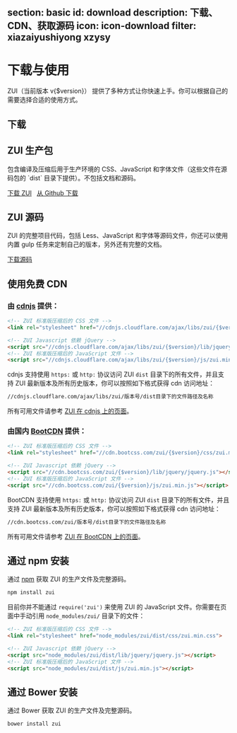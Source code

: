 section: basic
id: download
description: 下载、CDN、获取源码
icon: icon-download
filter: xiazaiyushiyong xzysy
---

# 下载与使用

ZUI（当前版本 v{$version}） 提供了多种方式让你快速上手。你可以根据自己的需要选择合适的使用方式。

## 下载

<div class="row">
  <div class="col-sm-6">
    <h2>ZUI 生产包</h2>
    <p>包含编译及压缩后用于生产环境的 CSS、JavaScript 和字体文件（这些文件在源码包的 `dist` 目录下提供）。不包括文档和源码。</p>
    <a href="docs/download/zui-{$version}-dist.zip" class="btn btn-lg btn-primary" target="_blank">下载 ZUI</a> &nbsp; 
    <a href="https://github.com/easysoft/zui/releases/download/v{$version}/zui-{$version}-dist.zip" class="" target="_blank">从 Github 下载</a>
  </div>
  <div class="col-sm-6">
    <h2>ZUI 源码</h2>
      <p>ZUI 的完整项目代码，包括 Less、JavaScript 和字体等源码文件，你还可以使用内置 gulp 任务来定制自己的版本，另外还有完整的文档。</p>
      <a href="https://github.com/easysoft/zui/archive/v{$version}.zip" class="btn btn-lg" target="_blank">下载源码</a> &nbsp; 
    </div>
  </div>
</div>

## 使用免费 CDN

### 由 <a href="https://cdnjs.com/libraries/zui" target="_blank">cdnjs</a> 提供：

```html
<!-- ZUI 标准版压缩后的 CSS 文件 -->
<link rel="stylesheet" href="//cdnjs.cloudflare.com/ajax/libs/zui/{$version}/css/zui.min.css">

<!-- ZUI Javascript 依赖 jQuery -->
<script src="//cdnjs.cloudflare.com/ajax/libs/zui/{$version}/lib/jquery/jquery.js"></script>
<!-- ZUI 标准版压缩后的 JavaScript 文件 -->
<script src="//cdnjs.cloudflare.com/ajax/libs/zui/{$version}/js/zui.min.js"></script>
```

cdnjs 支持使用 `https:` 或 `http:` 协议访问 ZUI `dist` 目录下的所有文件，并且支持 ZUI 最新版本及所有历史版本，你可以按照如下格式获得 cdn 访问地址：

```html
//cdnjs.cloudflare.com/ajax/libs/zui/版本号/dist目录下的文件路径及名称
```

所有可用文件请参考 <a href="https://cdnjs.com/libraries/zui" target="_blank">ZUI 在 cdnjs 上的页面</a>。

### 由国内 <a href="http://www.bootcdn.cn/" target="_blank">BootCDN</a> 提供：

```html
<!-- ZUI 标准版压缩后的 CSS 文件 -->
<link rel="stylesheet" href="//cdn.bootcss.com/zui/{$version}/css/zui.min.css">

<!-- ZUI Javascript 依赖 jQuery -->
<script src="//cdn.bootcss.com/zui/{$version}/lib/jquery/jquery.js"></script>
<!-- ZUI 标准版压缩后的 JavaScript 文件 -->
<script src="//cdn.bootcss.com/zui/{$version}/js/zui.min.js"></script>
```

BootCDN 支持使用 `https:` 或 `http:` 协议访问 ZUI `dist` 目录下的所有文件，并且支持 ZUI 最新版本及所有历史版本，你可以按照如下格式获得 cdn 访问地址：

```html
//cdn.bootcss.com/zui/版本号/dist目录下的文件路径及名称
```

所有可用文件请参考 <a href="http://www.bootcdn.cn/zui/" target="_blank">ZUI 在 BootCDN 上的页面</a>。

## 通过 npm 安装

通过 <a href="https://www.npmjs.com/package/zui">npm</a> 获取 ZUI 的生产文件及完整源码。

```html
npm install zui
```

目前你并不能通过 `require('zui')` 来使用 ZUI 的 JavaScript 文件。你需要在页面中手动引用 `node_modules/zui/` 目录下的文件：

```html
<!-- ZUI 标准版压缩后的 CSS 文件 -->
<link rel="stylesheet" href="node_modules/zui/dist/css/zui.min.css">

<!-- ZUI Javascript 依赖 jQuery -->
<script src="node_modules/zui/dist/lib/jquery/jquery.js"></script>
<!-- ZUI 标准版压缩后的 JavaScript 文件 -->
<script src="node_modules/zui/dist/js/zui.min.js"></script>
```

## 通过 Bower 安装

通过 Bower 获取 ZUI 的生产文件及完整源码。

```html
bower install zui
```

